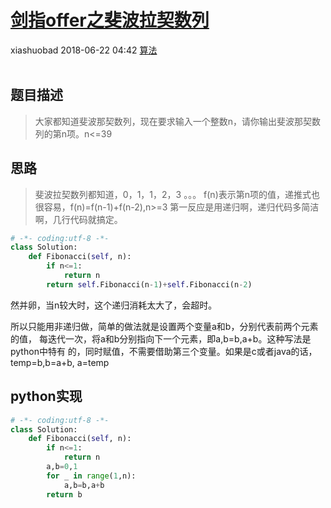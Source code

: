 <div class="blog-article">
    <h1><a href="p.html?p=算法/7剑指offer之斐波拉契数列" class="title">剑指offer之斐波拉契数列</a></h1>
    <span class="author">xiashuobad</span>
    <span class="time">2018-06-22 04:42</span>
    <span><a href="tags.html?t=算法" class="tag">算法</a></span>
    </div>
<br/>

## 题目描述 ##
> 大家都知道斐波那契数列，现在要求输入一个整数n，请你输出斐波那契数列的第n项。n<=39
## 思路 ##
> 斐波拉契数列都知道，0，1，1，2，3 。。。
f(n)表示第n项的值，递推式也很容易，f(n)=f(n-1)+f(n-2),n>=3
第一反应是用递归啊，递归代码多简洁啊，几行代码就搞定。

```python
# -*- coding:utf-8 -*-
class Solution:
    def Fibonacci(self, n):
        if n<=1:
            return n
        return self.Fibonacci(n-1)+self.Fibonacci(n-2)
```
然并卵，当n较大时，这个递归消耗太大了，会超时。

所以只能用非递归做，简单的做法就是设置两个变量a和b，分别代表前两个元素的值，
每迭代一次，将a和b分别指向下一个元素，即a,b=b,a+b。这种写法是python中特有
的，同时赋值，不需要借助第三个变量。如果是c或者java的话，temp=b,b=a+b,
a=temp
## python实现 ##
```python
# -*- coding:utf-8 -*-
class Solution:
    def Fibonacci(self, n):
        if n<=1:
            return n
        a,b=0,1
        for _ in range(1,n):
            a,b=b,a+b
        return b
```